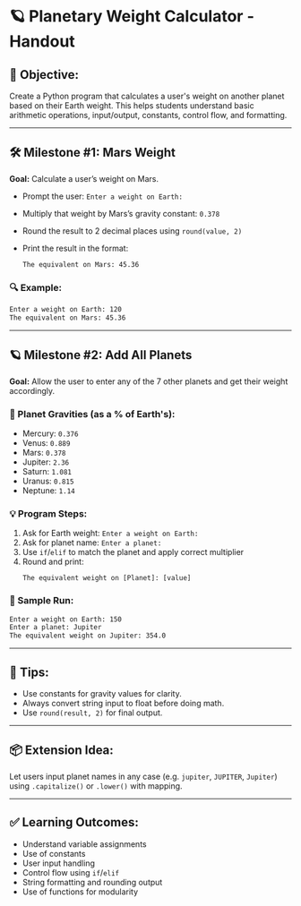 # 🪐 Planetary Weight Calculator - Handout

## 🎯 Objective:
Create a Python program that calculates a user's weight on another planet based on their Earth weight. This helps students understand basic arithmetic operations, input/output, constants, control flow, and formatting.

---

## 🛠 Milestone #1: Mars Weight
**Goal:** Calculate a user’s weight on Mars.

- Prompt the user: `Enter a weight on Earth:`
- Multiply that weight by Mars’s gravity constant: `0.378`
- Round the result to 2 decimal places using `round(value, 2)`
- Print the result in the format:

  ```
  The equivalent on Mars: 45.36
  ```

### 🔍 Example:
```bash
Enter a weight on Earth: 120
The equivalent on Mars: 45.36
```

---

## 🪐 Milestone #2: Add All Planets
**Goal:** Allow the user to enter any of the 7 other planets and get their weight accordingly.

### 🌌 Planet Gravities (as a % of Earth's):
- Mercury: `0.376`
- Venus: `0.889`
- Mars: `0.378`
- Jupiter: `2.36`
- Saturn: `1.081`
- Uranus: `0.815`
- Neptune: `1.14`

### 💡 Program Steps:
1. Ask for Earth weight: `Enter a weight on Earth:`
2. Ask for planet name: `Enter a planet:`
3. Use `if`/`elif` to match the planet and apply correct multiplier
4. Round and print:
   ```
   The equivalent weight on [Planet]: [value]
   ```

### 🧪 Sample Run:
```bash
Enter a weight on Earth: 150
Enter a planet: Jupiter
The equivalent weight on Jupiter: 354.0
```

---

## 🧠 Tips:
- Use constants for gravity values for clarity.
- Always convert string input to float before doing math.
- Use `round(result, 2)` for final output.

---

## 📦 Extension Idea:
Let users input planet names in any case (e.g. `jupiter`, `JUPITER`, `Jupiter`) using `.capitalize()` or `.lower()` with mapping.

---

## ✅ Learning Outcomes:
- Understand variable assignments
- Use of constants
- User input handling
- Control flow using `if`/`elif`
- String formatting and rounding output
- Use of functions for modularity

